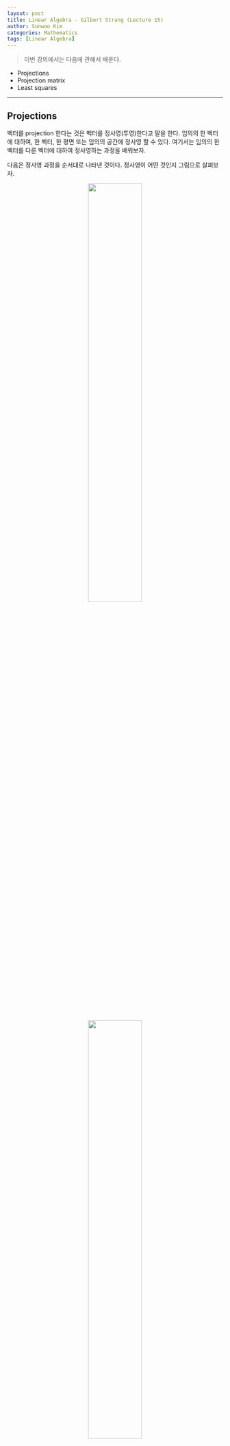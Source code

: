 ```yaml
---
layout: post
title: Linear Algebra - Gilbert Strang (Lecture 15)
author: Sunwoo Kim
categories: Mathematics
tags: [Linear Algebra]
---
```

>이번 강의에서는 다음에 관해서 배운다.
- Projections
- Projection matrix
- Least squares

---
## Projections
벡터를 projection 한다는 것은 벡터를 정사영(투영)한다고 말을 한다. 임의의 한 벡터에 대하여, 한 벡터, 한 평면 또는 임의의 
공간에 정사영 할 수 있다. 여기서는 임의의 한 벡터를 다른 벡터에 대하여 정사영하는 과정을 배워보자.

다음은 정사영 과정을 순서대로 나타낸 것이다. 정사영이 어떤 것인지 그림으로 살펴보자.

<center><img src="/public/img/2019-07-30-linear algebra-lecture15/img01.png" width="50%"></center>
<center><img src="/public/img/2019-07-30-linear algebra-lecture15/img02.png" width="50%"></center>
<center><img src="/public/img/2019-07-30-linear algebra-lecture15/img03.png" width="50%"></center>


위 세 그림을 보면 벡터b가 어떻게 벡터a로 정사영 되는지 알 수 있을 것이다.

그렇다면, 위 과정을 어떻게 수식으로 표현할지 살펴보자. 앞 으로의 수식 설명에 다음 그림을 참고하자.
<center><img src="/public/img/2019-07-30-linear algebra-lecture15/img04.png" width="50%"></center>

가장먼저, 다음의 사실을 알 수 있다.

**1. 벡터a와 벡터e는 수직, *x*를 계산하자!**

$a^T(e)=0$

$a^T(b-*a)=0 ...(1)$ 이다. 왜냐하면,  벡터a 와 벡터e 는 수직이기 때문이다.

그리고 식(1)을 전개하면 다음과같다.
$a^T(b-xa)=0$

$a^Tb-xa^Ta=0$

$xa^Ta=a^Tb ...(2)$ 

$x=\frac{a^Tb}{a^Ta}$ 이라는 사실을 알 수 있다.

**2. 그림의 p=a*x*와, 위에서 계산한 *x*를 이용하여, p를 계산하자!**

위의 그림에서 p=ax 였고, 1번 과정에서$*x*=\frac{a^Tb}{a^Ta}$을 계산했다.

위의 두 식으로부터, $p=a\frac{a^Tb}{a^Ta}$ 을 도출해낼수 있다. $...(3)$


**3. Projection Matrix를 구하자!**

벡터b 를 벡터a에 대해서 정사영시키는 행렬을 **P**라고 하자. 그리고 정사영된 벡터를 p라고 하자.

그러면, $p = Pb$라고 할 수 있다. 그런데 이미 식(3)에서 정사영 행렬이 나와있다.

$p=a\frac{a^Tb}{a^a}$ 식을,  $p=\frac{aa^T}{a^Ta}b$라고 할 수 있다.

그렇게 되면, 정사영 행렬(Projection matrix)는 $P=\frac{aa^T}{a^Ta}$이라고 쓸 수 있다.

그렇다면, 정사영행렬은 어떻게 생겼을까? 미리 말하면 졍사영행렬은 벡터a를 기저로 하는 행렬이다.

왜냐하면, 전에 배웠던 사실을 생각해보자. **column vector x row vector의 연산을 하면, 반드시**

**랭크가 1인 행렬이 생긴다고 배웠었다.** 그런데 정사영행렬은 $aa^T$로 만들어지므로, **정사영행렬은 랭크가1 
이고 벡터a 가 정사영행렬 P의 기저를 이루고 있는 행텨이다**

그리고 column vector x row vector의 형태로 만들어진 행렬은 **대칭행렬**이므로,

$P^T=P$라고 할 수 있다.

또한, 한번 투영후 다시 똑같은 벡터에 투영하면 변화는 없을 것이므로, $P^2=P$라고 할 수 있을 것이다.

**정사영행렬 성질 정리**

1. $Rank(P) = 1$, **Column space = linear combinations of matrix A**

2. $P^T=P$

3. $P^2=P$

---
## Least squares(최소자승법)

<center><img src="/public/img/2019-07-30-linear algebra-lecture15/img05.png" width="80%"></center>

<center>그림출처 :https://m.blog.naver.com/hlkim96/220777245464</center>

위 그림을 보면 간략히 최소 자승법에 대한 설명이 나와있다.

즉, 어떤 데이터의 분포가 있을 때 데이터를 잘 설명해줄 수 있는 선 혹은 면 등 함수를 찾고 싶은 것이다.

그렇다면, 선형대수학에서는 최소자승법을 어떤식으로 나타낼 수 있는지 살펴보자.

<center><img src="/public/img/2019-07-30-linear algebra-lecture15/img06.png" width="80%"></center>

<center>그림출처 :https://twlab.tistory.com/34?category=668741</center>

<center><img src="/public/img/2019-07-30-linear algebra-lecture15/img07.png" width="25%"></center>

  관측점 들의 값들이 모여 만들어진 벡터b 가, 행렬A로 표현되지 못하므로,
$Ax=b$를 만족하는 $x$는 존재하지 않는다. 그러면 완벽히는 아니지만, 최대한 데이터의 분포를 잘 
설명해줄 수 있는 $x$를 얻고 싶다. 그렇다면 어떻게 해야할까?

벡터b를 행렬A의 Column space로 정사영 시키고 그 벡터를 p라고 하자. 그렇게되면, $Ax=p$에 대해서는 x를 구할 수 있다. 
(그리고 이 때의 x를 $\hat{x}$으로 표현한다.)왜냐하면, p는 A의 column space에 존재하기 때문이다. 이러한 접근 방법은, 벡터b가 해당 space와 수직으로 표현된 것이기 때문에, 가장 최단 거리로 표현되었다고 볼 수 있고, 그나마 제일 타당하다고 볼 수 있지 않을까 라고 생각할 수 있다.

그렇다면 이제 수식으로 살펴보자.

**첫번째, A의 기저 & $e=b-A\hat{x}$ 는 서로 수직이라는 점을 이용하자**

즉, $p=A\hat{x}$와 행렬 A의 기저인 $a_1, a_2$가 각각 수직이라고 볼 수 있다. 왜냐하면, 평면에 수직인
 벡터는, 평면에 존재하는 모든 벡터와 수직이기 때문이다.
 
 그렇게 되면 아래와 같은 식이 나온다.
 
 $a_1^T(b-A\hat{x})=0 , a_2^T(b-A\hat{x})=0$
 
 그리고 위 식은 다음과 같이 표현이 가능하다.
 
 <img src="/public/img/2019-07-30-linear algebra-lecture15/img08.png width="70%">
 
 또한 $A^T(b-A\hat{x})=0$식을 보면,  $A$의 left null space는 $(b-A\hat{x})$라는 것을 알 수 있다.
 즉, **$(b-A\hat{x})$는 A의 열공간과 수직인 공간**이라고 볼 수 있다.
 
 최종적으로,
 
 $\hat{x} = (A^TA)^{-1}A^Tb$ 이며,
 
 $Pro_{\vec{p}}$ = $\vec{p}=A\hat{x}=A(A^TA)^{-1}A^Tb$이고,
 
 $Pro_{Mat(P)}$ = $A(A^TA)^{-1}A^T$이다.
 
 
 
 
**예제**
 
 <center><img src="/public/img/2019-07-30-linear algebra-lecture15/img09.png" width="80%"></center>
 
 ---
  
 <center><img src="/public/img/2019-07-30-linear algebra-lecture15/img10.png" width="80%"></center>
 
 
 
 
 






